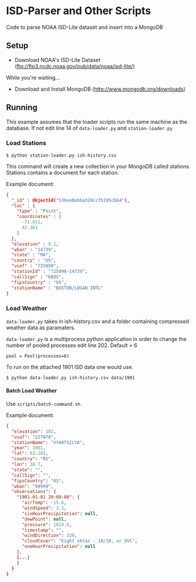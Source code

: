 # ISD-Parser and Other Scripts
Code to parse NOAA ISD-Lite dataset and insert into a MongoDB

## Setup

* Download NOAA's ISD-Lite Dataset (ftp://ftp3.ncdc.noaa.gov/pub/data/noaa/isd-lite/)

While you're waiting...

* Download and Install MongoDB (http://www.mongodb.org/downloads)

## Running

This example assumes that the loader scripts run the same machine as the database.
If not edit line 14 of `data-loader.py` and `station-loader.py`

### Load Stations

`$ python station-loader.py ish-history.csv`

This command will create a new collection in your MongoDB called stations.
Stations contains a document for each station.

Example document:
```json
{
  "_id" : ObjectId("536ee8ebba328ccfb195c664"),
  "loc" : {
    "type" : "Point",
    "coordinates" : [
      -71.011,
      42.361
    ]
  },
  "elevation" : 9.1,
  "wban" : "14739",
  "state" : "MA",
  "country" : "US",
  "usaf" : "725090",
  "stationId" : "725090-14739",
  "callSign" : "KBOS",
  "fipsCountry" : "US",
  "stationName" : "BOSTON/LOGAN INTL"
}
```

### Load Weather

`data-loader.py` takes in ish-history.csv and a folder containing compressed weather data as paramaters.

`data-loader.py` is a multiprocess python application in order to change the number of pooled processes edit line 202.
Default = 6

`pool = Pool(processes=6)`


To run on the attached 1901 ISD data one would use.

`$ python data-loader.py ish-history.csv data/1901`

#### Batch Load Weather

Use `scripts/batch-command.sh`.

Example document:
```json
{
  "elevation": 102,
  "usaf": "227070",
  "stationName": "VYARTSILYA",
  "year": 1901,
  "lat": 62.183,
  "country": "RS",
  "lon": 30.7,
  "state": "",
  "callSign": "",
  "fipsCountry": "RS",
  "wban": "99999",
  "observations": {
    "1901-01-01 20:00:00": {
      "airTemp": -15.6,
      "windSpeed": 3.1,
      "sixHourPrecipitation": null,
      "dewPoint": null,
      "pressure": 1014.6,
      "timestamp": "",
      "windDirection": 320,
      "cloudCover": "Eight oktas - 10/10, or OVC",
      "oneHourPrecipitation": null
    },
    {...}
    }
  }
}
```
